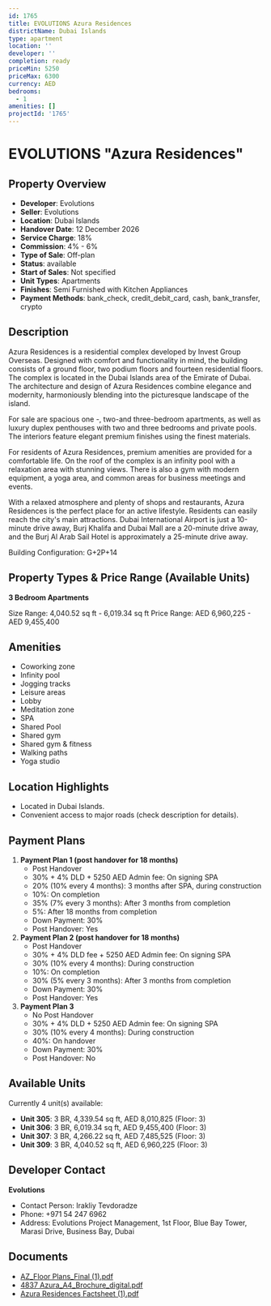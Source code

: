 ```yaml
---
id: 1765
title: EVOLUTIONS Azura Residences
districtName: Dubai Islands
type: apartment
location: ''
developer: ''
completion: ready
priceMin: 5250
priceMax: 6300
currency: AED
bedrooms:
  - 1
amenities: []
projectId: '1765'
---
```


# EVOLUTIONS "Azura Residences"

## Property Overview
- **Developer**: Evolutions
- **Seller**: Evolutions
- **Location**: Dubai Islands
- **Handover Date**: 12 December 2026
- **Service Charge**: 18%
- **Commission**: 4% - 6%
- **Type of Sale**: Off-plan
- **Status**: available
- **Start of Sales**: Not specified
- **Unit Types**: Apartments
- **Finishes**: Semi Furnished with Kitchen Appliances
- **Payment Methods**: bank_check, credit_debit_card, cash, bank_transfer, crypto

## Description
Azura Residences is a residential complex developed by Invest Group Overseas. Designed with comfort and functionality in mind, the building consists of a ground floor, two podium floors and fourteen residential floors. The complex is located in the Dubai Islands area of the Emirate of Dubai. The architecture and design of Azura Residences combine elegance and modernity, harmoniously blending into the picturesque landscape of the island.

For sale are spacious one -, two-and three-bedroom apartments, as well as luxury duplex penthouses with two and three bedrooms and private pools. The interiors feature elegant premium finishes using the finest materials.

For residents of Azura Residences, premium amenities are provided for a comfortable life. On the roof of the complex is an infinity pool with a relaxation area with stunning views. There is also a gym with modern equipment, a yoga area, and common areas for business meetings and events.

With a relaxed atmosphere and plenty of shops and restaurants, Azura Residences is the perfect place for an active lifestyle. Residents can easily reach the city's main attractions. Dubai International Airport is just a 10-minute drive away, Burj Khalifa and Dubai Mall are a 20-minute drive away, and the Burj Al Arab Sail Hotel is approximately a 25-minute drive away.

Building Configuration: G+2P+14

## Property Types & Price Range (Available Units)
**3 Bedroom Apartments**

Size Range: 4,040.52 sq ft - 6,019.34 sq ft
Price Range: AED 6,960,225 - AED 9,455,400

## Amenities
- Coworking zone
- Infinity pool
- Jogging tracks
- Leisure areas
- Lobby
- Meditation zone
- SPA
- Shared Pool
- Shared gym
- Shared gym & fitness
- Walking paths
- Yoga studio

## Location Highlights
- Located in Dubai Islands.
- Convenient access to major roads (check description for details).

## Payment Plans
1. **Payment Plan 1 (post handover for 18 months)**
   - Post Handover
   - 30%  + 4% DLD + 5250 AED Admin fee: On signing SPA
   - 20% (10% every 4 months): 3 months after SPA, during construction
   - 10%: On completion
   - 35% (7% every 3 months): After 3 months from completion
   - 5%: After 18 months from completion
   - Down Payment: 30%
   - Post Handover: Yes
2. **Payment Plan 2 (post handover for 18 months)**
   - Post Handover
   - 30% + 4% DLD fee + 5250 AED Admin fee: On signing SPA
   - 30% (10% every 4 months): During construction
   - 10%: On completion
   - 30% (5% every 3 months): After 3 months from completion
   - Down Payment: 30%
   - Post Handover: Yes
3. **Payment Plan 3**
   - No Post Handover
   - 30%  + 4% DLD + 5250 AED Admin fee: On signing SPA
   - 30% (10% every 4 months): During construction
   - 40%: On handover
   - Down Payment: 30%
   - Post Handover: No

## Available Units
Currently 4 unit(s) available:
- **Unit 305**: 3 BR, 4,339.54 sq ft, AED 8,010,825 (Floor: 3)
- **Unit 306**: 3 BR, 6,019.34 sq ft, AED 9,455,400 (Floor: 3)
- **Unit 307**: 3 BR, 4,266.22 sq ft, AED 7,485,525 (Floor: 3)
- **Unit 309**: 3 BR, 4,040.52 sq ft, AED 6,960,225 (Floor: 3)

## Developer Contact
**Evolutions**
- Contact Person: Irakliy Tevdoradze
- Phone: +971 54 247 6962
- Address: Evolutions Project Management, 1st Floor, Blue Bay Tower, Marasi Drive, Business Bay, Dubai

## Documents
- [AZ_Floor Plans_Final (1).pdf](https://cdn.geniemap.net/2024/05/17/bHQzuLAd4SCU40jObIkzJm0d8LCC7AV4r9sZBrvx.pdf)
- [4837 Azura_A4_Brochure_digital.pdf](https://cdn.geniemap.net/2024/05/17/4WNmrsJnA1EZwTLwRqTXw8WDqcDjUxjmsCOj42t5.pdf)
- [Azura Residences Factsheet (1).pdf](https://cdn.geniemap.net/2024/05/17/JYUWq2okwxMKPwwFwXMqOqNo2GosVaQf1sCt2W1n.pdf)
